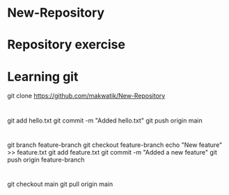 # New-Repository
# Repository exercise 
# Learning git
git clone https://github.com/makwatik/New-Repository
#
git add hello.txt
git commit -m "Added hello.txt"
git push origin main
#
git branch feature-branch
git checkout feature-branch
echo "New feature" >> feature.txt
git add feature.txt
git commit -m "Added a new feature"
git push origin feature-branch
#
git checkout main
git pull origin main